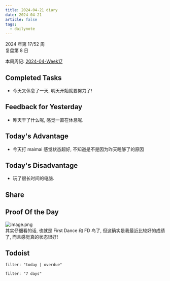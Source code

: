 ```yaml
---
title: 2024-04-21 diary
date: 2024-04-21
article: false
tags:
  - dailynote
---
```

  
2024 年第 17/52 周  
复盘第 8 日

本周周记: [2024-04-Week17](2024-04-Week17)

## Completed Tasks
- 今天又休息了一天, 明天开始就要努力了!

## Feedback for Yesterday
- 昨天干了什么呢, 感觉一直在休息呢.

## Today's Advantage
- 今天打 maimai 感觉状态超好, 不知道是不是因为昨天睡够了的原因

## Today's Disadvantage
- 玩了很长时间的电脑.

## Share

## Proof Of the Day
![image.png](https://oss.naglfar28.com/naglfar28/202404220103097.png)  
其实仔细看的话, 也就是 First Dance 和 FD 鸟了, 但这确实是我最近比较好的成绩了, 而且感觉真的状态很好!

## Todoist
```todoist
filter: "today | overdue"
```
```todoist
filter: "7 days"
```